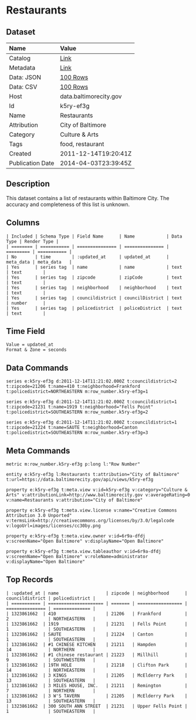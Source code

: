# Restaurants

## Dataset

| Name | Value |
| :--- | :---- |
| Catalog | [Link](https://catalog.data.gov/dataset/restaurants-15baa) |
| Metadata | [Link](https://data.baltimorecity.gov/api/views/k5ry-ef3g) |
| Data: JSON | [100 Rows](https://data.baltimorecity.gov/api/views/k5ry-ef3g/rows.json?max_rows=100) |
| Data: CSV | [100 Rows](https://data.baltimorecity.gov/api/views/k5ry-ef3g/rows.csv?max_rows=100) |
| Host | data.baltimorecity.gov |
| Id | k5ry-ef3g |
| Name | Restaurants |
| Attribution | City of Baltimore |
| Category | Culture & Arts |
| Tags | food, restaurant |
| Created | 2011-12-14T19:20:41Z |
| Publication Date | 2014-04-03T23:39:45Z |

## Description

This dataset contains a list of restaurants within Baltimore City. The accuracy and completeness of this list is unknown.

## Columns

```ls
| Included | Schema Type | Field Name      | Name            | Data Type | Render Type |
| ======== | =========== | =============== | =============== | ========= | =========== |
| No       | time        | :updated_at     | updated_at      | meta_data | meta_data   |
| Yes      | series tag  | name            | name            | text      | text        |
| Yes      | series tag  | zipcode         | zipCode         | text      | text        |
| Yes      | series tag  | neighborhood    | neighborhood    | text      | text        |
| Yes      | series tag  | councildistrict | councilDistrict | text      | number      |
| Yes      | series tag  | policedistrict  | policeDistrict  | text      | text        |
```

## Time Field

```ls
Value = updated_at
Format & Zone = seconds
```

## Data Commands

```ls
series e:k5ry-ef3g d:2011-12-14T11:21:02.000Z t:councildistrict=2 t:zipcode=21206 t:name=410 t:neighborhood=Frankford t:policedistrict=NORTHEASTERN m:row_number.k5ry-ef3g=1

series e:k5ry-ef3g d:2011-12-14T11:21:02.000Z t:councildistrict=1 t:zipcode=21231 t:name=1919 t:neighborhood="Fells Point" t:policedistrict=SOUTHEASTERN m:row_number.k5ry-ef3g=2

series e:k5ry-ef3g d:2011-12-14T11:21:02.000Z t:councildistrict=1 t:zipcode=21224 t:name=SAUTE t:neighborhood=Canton t:policedistrict=SOUTHEASTERN m:row_number.k5ry-ef3g=3
```

## Meta Commands

```ls
metric m:row_number.k5ry-ef3g p:long l:"Row Number"

entity e:k5ry-ef3g l:Restaurants t:attribution="City of Baltimore" t:url=https://data.baltimorecity.gov/api/views/k5ry-ef3g

property e:k5ry-ef3g t:meta.view v:id=k5ry-ef3g v:category="Culture & Arts" v:attributionLink=http://www.baltimorecity.gov v:averageRating=0 v:name=Restaurants v:attribution="City of Baltimore"

property e:k5ry-ef3g t:meta.view.license v:name="Creative Commons Attribution 3.0 Unported" v:termsLink=http://creativecommons.org/licenses/by/3.0/legalcode v:logoUrl=images/licenses/cc30by.png

property e:k5ry-ef3g t:meta.view.owner v:id=6r9a-dfdj v:screenName="Open Baltimore" v:displayName="Open Baltimore"

property e:k5ry-ef3g t:meta.view.tableauthor v:id=6r9a-dfdj v:screenName="Open Baltimore" v:roleName=administrator v:displayName="Open Baltimore"
```

## Top Records

```ls
| :updated_at | name                  | zipcode | neighborhood      | councildistrict | policedistrict | 
| =========== | ===================== | ======= | ================= | =============== | ============== | 
| 1323861662  | 410                   | 21206   | Frankford         | 2               | NORTHEASTERN   | 
| 1323861662  | 1919                  | 21231   | Fells Point       | 1               | SOUTHEASTERN   | 
| 1323861662  | SAUTE                 | 21224   | Canton            | 1               | SOUTHEASTERN   | 
| 1323861662  | #1 CHINESE KITCHEN    | 21211   | Hampden           | 14              | NORTHERN       | 
| 1323861662  | #1 chinese restaurant | 21223   | Millhill          | 9               | SOUTHWESTERN   | 
| 1323861662  | 19TH HOLE             | 21218   | Clifton Park      | 14              | NORTHEASTERN   | 
| 1323861662  | 3 KINGS               | 21205   | McElderry Park    | 13              | SOUTHEASTERN   | 
| 1323861662  | 3 MILES HOUSE, INC.   | 21211   | Remington         | 7               | NORTHERN       | 
| 1323861662  | 3 W'S TAVERN          | 21205   | McElderry Park    | 13              | SOUTHEASTERN   | 
| 1323861662  | 300 SOUTH ANN STREET  | 21231   | Upper Fells Point | 1               | SOUTHEASTERN   | 
```
